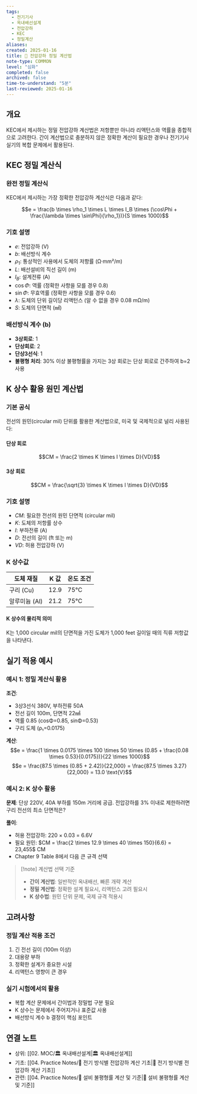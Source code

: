 ```yaml
---
tags:
  - 전기기사
  - 옥내배선설계
  - 전압강하
  - KEC
  - 정밀계산
aliases: 
created: 2025-01-16
title: 📝 전압강하 정밀 계산법
note-type: COMMON
level: "심화"
completed: false
archived: false
time-to-understand: "5분"
last-reviewed: 2025-01-16
---
```


## 개요
KEC에서 제시하는 정밀 전압강하 계산법은 저항뿐만 아니라 리액턴스와 역률을 종합적으로 고려한다. 간이 계산법으로 충분하지 않은 정확한 계산이 필요한 경우나 전기기사 실기의 복합 문제에서 활용된다.

## KEC 정밀 계산식

### 완전 정밀 계산식
KEC에서 제시하는 가장 정확한 전압강하 계산식은 다음과 같다:

$$e = \frac{b \times \rho_1 \times L \times I_B \times (\cos\Phi + \frac{\lambda \times \sin\Phi}{\rho_1})}{S \times 1000}$$

### 기호 설명
- $e$: 전압강하 (V)
- $b$: 배선방식 계수
- $\rho_1$: 통상적인 사용에서 도체의 저항률 (Ω·mm²/m)
- $L$: 배선설비의 직선 길이 (m)
- $I_B$: 설계전류 (A)
- $\cos\Phi$: 역률 (정확한 사항을 모를 경우 0.8)
- $\sin\Phi$: 무효역률 (정확한 사항을 모를 경우 0.6)
- $\lambda$: 도체의 단위 길이당 리액턴스 (알 수 없을 경우 0.08 mΩ/m)
- $S$: 도체의 단면적 (㎟)

### 배선방식 계수 (b)
- **3상회로**: 1
- **단상회로**: 2
- **단상3선식**: 1
- **불평형 처리**: 30% 이상 불평형률을 가지는 3상 회로는 단상 회로로 간주하여 b=2 사용

## K 상수 활용 원민 계산법

### 기본 공식
전선의 원민(circular mil) 단위를 활용한 계산법으로, 미국 및 국제적으로 널리 사용된다:

#### 단상 회로
$$CM = \frac{2 \times K \times I \times D}{VD}$$

#### 3상 회로
$$CM = \frac{\sqrt{3} \times K \times I \times D}{VD}$$

### 기호 설명
- $CM$: 필요한 전선의 원민 단면적 (circular mil)
- $K$: 도체의 저항률 상수
- $I$: 부하전류 (A)
- $D$: 전선의 길이 (ft 또는 m)
- $VD$: 허용 전압강하 (V)

### K 상수값
| 도체 재질 | K 값 | 온도 조건 |
|----------|------|----------|
| 구리 (Cu) | 12.9 | 75°C |
| 알루미늄 (Al) | 21.2 | 75°C |

#### K 상수의 물리적 의미
K는 1,000 circular mil의 단면적을 가진 도체가 1,000 feet 길이일 때의 직류 저항값을 나타낸다.

## 실기 적용 예시

### 예시 1: 정밀 계산식 활용
**조건**:
- 3상3선식 380V, 부하전류 50A
- 전선 길이 100m, 단면적 22㎟
- 역률 0.85 (cosΦ=0.85, sinΦ=0.53)
- 구리 도체 (ρ₁=0.0175)

**계산**:
$$e = \frac{1 \times 0.0175 \times 100 \times 50 \times (0.85 + \frac{0.08 \times 0.53}{0.0175})}{22 \times 1000}$$
$$e = \frac{87.5 \times (0.85 + 2.42)}{22,000} = \frac{87.5 \times 3.27}{22,000} = 13.0 \text{V}$$

### 예시 2: K 상수 활용
**문제**: 단상 220V, 40A 부하를 150m 거리에 공급. 전압강하를 3% 이내로 제한하려면 구리 전선의 최소 단면적은?

**풀이**:
- 허용 전압강하: 220 × 0.03 = 6.6V
- 필요 원민: $CM = \frac{2 \times 12.9 \times 40 \times 150}{6.6} = 23,455$ CM
- Chapter 9 Table 8에서 다음 큰 규격 선택

> [!note] 계산법 선택 기준
> - **간이 계산법**: 일반적인 옥내배선, 빠른 개략 계산
> - **정밀 계산법**: 정확한 설계 필요시, 리액턴스 고려 필요시
> - **K 상수법**: 원민 단위 문제, 국제 규격 적용시

## 고려사항

### 정밀 계산 적용 조건
1. 긴 전선 길이 (100m 이상)
2. 대용량 부하
3. 정확한 설계가 중요한 시설
4. 리액턴스 영향이 큰 경우

### 실기 시험에서의 활용
- 복합 계산 문제에서 간이법과 정밀법 구분 필요
- K 상수는 문제에서 주어지거나 표준값 사용
- 배선방식 계수 b 결정이 핵심 포인트

## 연결 노트
- 상위: [[02. MOC/🏛️ 옥내배선설계|🏛️ 옥내배선설계]]
- 기초: [[04. Practice Notes/📝 전기 방식별 전압강하 계산 기초|📝 전기 방식별 전압강하 계산 기초]]
- 관련: [[04. Practice Notes/📝 설비 불평형률 계산 및 기준|📝 설비 불평형률 계산 및 기준]] 